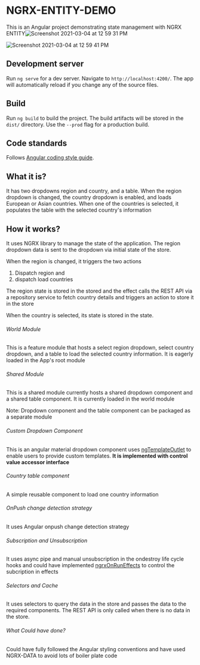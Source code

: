 # NGRX-ENTITY-DEMO

This is an Angular project demonstrating state management with NGRX ENTITY![Screenshot 2021-03-04 at 12 59 31 PM](https://user-images.githubusercontent.com/11583535/109944858-ae220500-7cfc-11eb-8337-d3c43b28c43d.png)

![Screenshot 2021-03-04 at 12 59 41 PM](https://user-images.githubusercontent.com/11583535/109944876-b24e2280-7cfc-11eb-9341-e2225cf8892f.png)

## Development server

Run `ng serve` for a dev server. Navigate to `http://localhost:4200/`. The app will automatically reload if you change any of the source files.

## Build

Run `ng build` to build the project. The build artifacts will be stored in the `dist/` directory. Use the `--prod` flag for a production build.

## Code standards

Follows [Angular coding style guide](https://angular.io/guide/styleguide).

## What it is?

It has two dropdowns region and country, and a table. When the region dropdown is changed, the country dropdown is enabled, and loads
European or Asian countries. When one of the countries is selected, it populates the table with the selected country's information

## How it works?

It uses NGRX library to manage the state of the application.
The region dropdown data is sent to the dropdown via initial state of the store. 

When the region is changed, it triggers the two actions
1. Dispatch region and
2. dispatch load countries

The region state is stored in the stored and the effect calls the REST API via a repository service to fetch country details and triggers an action to store it in the store

When the country is selected, its state is stored in the state.

###### World Module

This is a feature module that hosts a select region dropdown, select country dropdown, and a table to load the selected country information. It is eagerly loaded in the App's root module

###### Shared Module

This is a shared module currently hosts a shared dropdown component and a shared table component. It is currently loaded in the world module

Note: Dropdown component and the table component can be packaged as a separate module

###### Custom Dropdown Component

This is an angular material dropdown component uses [ngTemplateOutlet](https://angular.io/api/common/NgTemplateOutlet) to enable users to provide custom templates. 
**It is implemented with control value accessor interface**


###### Country table component

A simple reusable component to load one country information

###### OnPush change detection strategy

It uses Angular onpush change detection strategy


###### Subscription and Unsubscription

It uses async pipe and manual unsubscription in the ondestroy life cycle hooks and could have implemented [ngrxOnRunEffects](https://javascript.plainenglish.io/controlling-the-subscriptions-of-effects-in-ngrx-956822e1d0b1) to control the subcription in effects

###### Selectors and Cache


It uses selectors to query the data in the store and passes the data to the required components. The REST API is only called when there is no data in the store.

###### What Could have done?

Could have fully followed the Angular styling conventions and have used NGRX-DATA to avoid lots of boiler plate code 
